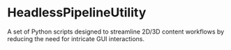 # HeadlessPipelineUtility
A set of Python scripts designed to streamline 2D/3D content workflows by reducing the need for intricate GUI interactions.

